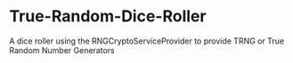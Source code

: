 # True-Random-Dice-Roller
A dice roller using the RNGCryptoServiceProvider to provide TRNG or True Random Number Generators
